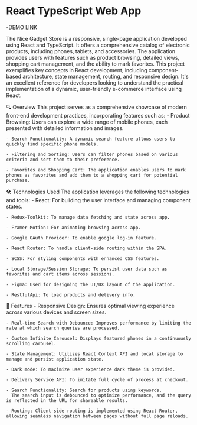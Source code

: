 # React TypeScript Web App

-[DEMO LINK](https://denlysiak.github.io/react_nice_gadget_store/)

The Nice Gadget Store is a responsive, single-page application developed using React and TypeScript. It offers a comprehensive catalog of electronic products, including phones, tablets, and accessories. The application provides users with features such as product browsing, detailed views, shopping cart management, and the ability to mark favorites. This project exemplifies key concepts in React development, including component-based architecture, state management, routing, and responsive design. It's an excellent reference for developers looking to understand the practical implementation of a dynamic, user-friendly e-commerce interface using React.

🔍 Overview
This project serves as a comprehensive showcase of modern front-end development practices, incorporating features such as:
    - Product Browsing: Users can explore a wide range of mobile phones, each presented with detailed information and images.

    - Search Functionality: A dynamic search feature allows users to quickly find specific phone models.

    - Filtering and Sorting: Users can filter phones based on various criteria and sort them to their preference.

    - Favorites and Shopping Cart: The application enables users to mark phones as favorites and add them to a shopping cart for potential purchase.

🛠️ Technologies Used
The application leverages the following technologies and tools:
    - React: For building the user interface and managing component states.

    - Redux-Toolkit: To manage data fetching and state across app.

    - Framer Motion: For animating browsing across app.

    - Google OAuth Provider: To enable google log-in feature.

    - React Router: To handle client-side routing within the SPA.

    - SCSS: For styling components with enhanced CSS features.

    - Local Storage/Session Storage: To persist user data such as favorites and cart items across sessions.

    - Figma: Used for designing the UI/UX layout of the application.

    - RestfulApi: To load products and delivery info.

🚀 Features
    - Responsive Design: Ensures optimal viewing experience across various devices and screen sizes.

    - Real-time Search with Debounce: Improves performance by limiting the rate at which search queries are processed.

    - Custom Infinite Carousel: Displays featured phones in a continuously scrolling carousel.

    - State Management: Utilizes React Context API and local storage to manage and persist application state.

    - Dark mode: To maximize user experience dark theme is provided.

    - Delivery Service API: To imitate full cycle of process at checkout.

    - Search Functionality: Search for products using keywords.
      The search input is debounced to optimize performance, and the query is reflected in the URL for shareable results.
    
    - Routing: Client-side routing is implemented using React Router, allowing seamless navigation between pages without full page reloads.
